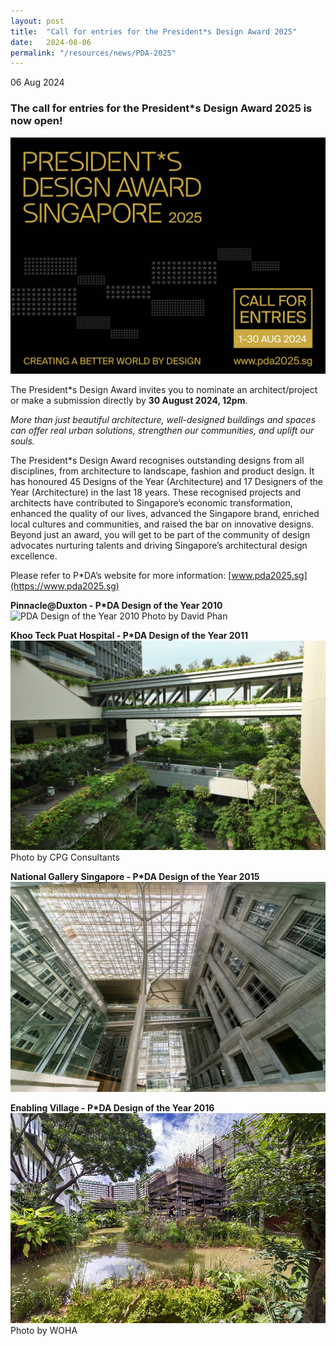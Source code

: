 ```yaml
---
layout: post
title:  "Call for entries for the President*s Design Award 2025"
date:   2024-08-06
permalink: "/resources/news/PDA-2025"
---
```


06 Aug 2024

### **The call for entries for the President*s Design Award 2025 is now open!**

![PDA Poster](/images/PDA_2025.jpg)

The President*s Design Award invites you to nominate an architect/project or make a submission directly by **30 August 2024, 12pm**.

_More than just beautiful architecture, well-designed buildings and spaces can offer real urban solutions, strengthen our communities, and uplift our souls._ 

The President*s Design Award recognises outstanding designs from all disciplines, from architecture to landscape, fashion and product design. It has honoured 45 Designs of the Year (Architecture) and 17 Designers of the Year (Architecture) in the last 18 years. These recognised projects and architects have contributed to Singapore’s economic transformation, enhanced the quality of our lives, advanced the Singapore brand, enriched local cultures and communities, and raised the bar on innovative designs. Beyond just an award, you will get to be part of the community of design advocates nurturing talents and driving Singapore’s architectural design excellence. 

Please refer to P*DA’s website for more information: [www.pda2025.sg](https://www.pda2025.sg)

**Pinnacle@Duxton - P*DA Design of the Year 2010** <br/>
![PDA Design of the Year 2010](/images/PDA-PinnacleDuxton.JPG)
Photo by David Phan <br/>

**Khoo Teck Puat Hospital - P*DA Design of the Year 2011** <br/>
![PDA Design of the Year 2011](/images/PDA-KTPH.jpg)
Photo by CPG Consultants <br/>

**National Gallery Singapore - P*DA Design of the Year 2015** <br/>
![PDA Design of the Year 2015](/images/PDA-NationalGallery.jpg)

**Enabling Village - P*DA Design of the Year 2016** <br/>
![PDA Design of the Year 2016](/images/PDA-EnablingVillage.jpg)
Photo by WOHA

